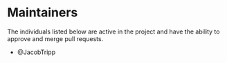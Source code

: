 Maintainers
===========

The individuals listed below are active in the project and have the ability to
approve and merge pull requests.
- @JacobTripp
